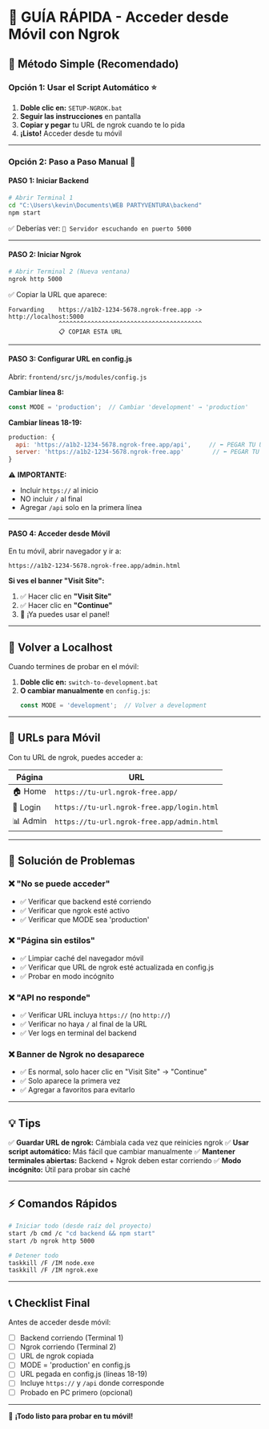# 🚀 GUÍA RÁPIDA - Acceder desde Móvil con Ngrok

## 📱 Método Simple (Recomendado)

### **Opción 1: Usar el Script Automático** ⭐

1. **Doble clic en:** `SETUP-NGROK.bat`
2. **Seguir las instrucciones** en pantalla
3. **Copiar y pegar** tu URL de ngrok cuando te lo pida
4. **¡Listo!** Acceder desde tu móvil

---

### **Opción 2: Paso a Paso Manual** 📝

#### **PASO 1: Iniciar Backend**
```bash
# Abrir Terminal 1
cd "C:\Users\kevin\Documents\WEB PARTYVENTURA\backend"
npm start
```

✅ Deberías ver: `🚀 Servidor escuchando en puerto 5000`

---

#### **PASO 2: Iniciar Ngrok**
```bash
# Abrir Terminal 2 (Nueva ventana)
ngrok http 5000
```

✅ Copiar la URL que aparece:
```
Forwarding    https://a1b2-1234-5678.ngrok-free.app -> http://localhost:5000
              ^^^^^^^^^^^^^^^^^^^^^^^^^^^^^^^^^^^^^^^^
              📋 COPIAR ESTA URL
```

---

#### **PASO 3: Configurar URL en config.js**

Abrir: `frontend/src/js/modules/config.js`

**Cambiar línea 8:**
```javascript
const MODE = 'production';  // Cambiar 'development' → 'production'
```

**Cambiar líneas 18-19:**
```javascript
production: {
  api: 'https://a1b2-1234-5678.ngrok-free.app/api',     // ⬅️ PEGAR TU URL
  server: 'https://a1b2-1234-5678.ngrok-free.app'        // ⬅️ PEGAR TU URL
}
```

⚠️ **IMPORTANTE:** 
- Incluir `https://` al inicio
- NO incluir `/` al final
- Agregar `/api` solo en la primera línea

---

#### **PASO 4: Acceder desde Móvil**

En tu móvil, abrir navegador y ir a:
```
https://a1b2-1234-5678.ngrok-free.app/admin.html
```

**Si ves el banner "Visit Site":**
1. ✅ Hacer clic en **"Visit Site"**
2. ✅ Hacer clic en **"Continue"**
3. 🎉 ¡Ya puedes usar el panel!

---

## 🔄 Volver a Localhost

Cuando termines de probar en el móvil:

1. **Doble clic en:** `switch-to-development.bat`
2. **O cambiar manualmente** en `config.js`:
   ```javascript
   const MODE = 'development';  // Volver a development
   ```

---

## 📱 URLs para Móvil

Con tu URL de ngrok, puedes acceder a:

| Página | URL |
|--------|-----|
| 🏠 Home | `https://tu-url.ngrok-free.app/` |
| 🔐 Login | `https://tu-url.ngrok-free.app/login.html` |
| 📊 Admin | `https://tu-url.ngrok-free.app/admin.html` |

---

## 🐛 Solución de Problemas

### ❌ "No se puede acceder"
- ✅ Verificar que backend esté corriendo
- ✅ Verificar que ngrok esté activo
- ✅ Verificar que MODE sea 'production'

### ❌ "Página sin estilos"
- ✅ Limpiar caché del navegador móvil
- ✅ Verificar que URL de ngrok esté actualizada en config.js
- ✅ Probar en modo incógnito

### ❌ "API no responde"
- ✅ Verificar URL incluya `https://` (no `http://`)
- ✅ Verificar no haya `/` al final de la URL
- ✅ Ver logs en terminal del backend

### ❌ Banner de Ngrok no desaparece
- ✅ Es normal, solo hacer clic en "Visit Site" → "Continue"
- ✅ Solo aparece la primera vez
- ✅ Agregar a favoritos para evitarlo

---

## 💡 Tips

✅ **Guardar URL de ngrok:** Cámbiala cada vez que reinicies ngrok
✅ **Usar script automático:** Más fácil que cambiar manualmente
✅ **Mantener terminales abiertas:** Backend + Ngrok deben estar corriendo
✅ **Modo incógnito:** Útil para probar sin caché

---

## ⚡ Comandos Rápidos

```bash
# Iniciar todo (desde raíz del proyecto)
start /b cmd /c "cd backend && npm start"
start /b ngrok http 5000

# Detener todo
taskkill /F /IM node.exe
taskkill /F /IM ngrok.exe
```

---

## 📞 Checklist Final

Antes de acceder desde móvil:

- [ ] Backend corriendo (Terminal 1)
- [ ] Ngrok corriendo (Terminal 2)
- [ ] URL de ngrok copiada
- [ ] MODE = 'production' en config.js
- [ ] URL pegada en config.js (líneas 18-19)
- [ ] Incluye `https://` y `/api` donde corresponde
- [ ] Probado en PC primero (opcional)

---

🎉 **¡Todo listo para probar en tu móvil!**
